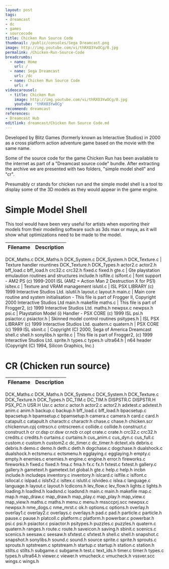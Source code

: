 ```yaml
---
layout: post
tags: 
- dreamcast
- dc
- games
- sourcecode
title: Chicken Run Source Code
thumbnail: /public/consoles/Sega Dreamcast.png
image: http://img.youtube.com/vi/thRXO3YwOCg/0.jpg
permalink: /Chicken-Run-Source-Code
breadcrumbs:
  - name: Home
    url: /
  - name: Sega Dreamcast
    url: /dc
  - name: Chicken Run Source Code
    url: #
videocarousel:
  - title: Chicken Run
    image: http://img.youtube.com/vi/thRXO3YwOCg/0.jpg
    youtube: 'thRXO3YwOCg'
recommend: dreamcast
references:
- Dreamcast Hub
editlink: dreamcast/Chicken Run Source Code.md
---
```


Developed by Blitz Games (formerly known as Interactive Studios) in 2000 as a cross platform action adventure game based on the movie with the same name.

Some of the source code for the game Chicken Run has been available to the internet as part of a "Dreamcast source code" bundle. After extracting the archive we are presented with two folders, "simple model shell" and "cr". 

Presumably cr stands for chicken run and the simple model shell is a tool to display some of the 3D models as they would appear in the game engine. 

# Simple Model Shell
This tool would have been very useful for artists when exporting their models from their modelling software such as 3ds max or maya, as it will show what optimizations need to be made to the model.

Filename | Description
--- | ---
DCK_Maths.c
DCK_Maths.h
DCK_System.c
DCK_System.h
DCK_Texture.c | Texture handler rountines
DCK_Texture.h
DCK_Types.h
actor2.c
actor2.h
bff_load.c
bff_load.h
crc32.c
crc32.h
fixed.c
fixed.h
gte.c | Gte playstation emulaution routines and structures
include.h
islfile.c 
islfont.c | font support - AM2 PS   (c) 1999-2001 ISL (AM2 = Action Man 2 Destruction X for PS1)
isltex.c | Texture and VRAM management
islutil.c | ISL PSX LIBRARY	(c) 1999 Interactive Studios Ltd.
islutil.h
layout.c
layout.h
main.c | Main core routine and system initialisation - This file is part of Frogger II, Copyright 2000 Interactive Studios Ltd
main.h
makefile
maths.c | This file is part of Frogger2, (c) 1999 Interactive Studios Ltd.
maths.h
newpsx.c
newpsx.h
psi.c | Playstation Model (i) Handler - PSX CORE (c) 1999 ISL
psi.h
psiactor.c
psiactor.h | Skinned model control routines
psitypes.h | ISL PSX LIBRARY	(c) 1999 Interactive Studios Ltd.
quatern.c
quatern.h | PSX CORE (c) 1999 ISL
sbinit.c | Copyright (C) 2000, Sega of America Dreamcast
shell.c
shell.h
sonylibs.h
sprite.c | This file is part of Frogger2, (c) 1999 Interactive Studios Ltd.
sprite.h
types.c
types.h
ultra64.h | n64 header (Copyright (C) 1994, Silicon Graphics, Inc.)


# CR (Chicken run source)
Filename | Description
--- | ---
DCK_Maths.c
DCK_Maths.h
DCK_System.c
DCK_System.h
DCK_Texture.c
DCK_Texture.h
DCK_Types.h
DC_TIM.c
DC_TIM.h
DISPSTR.C
DISPSTR.H
PSX_PC.h
USR.H
Usr.c
actor.c
actor.h
actor2.c
actor2.h
adxtest.c
adxtest.h
anim.c
anim.h
backup.c
backup.h
bff_load.c
bff_load.h
bpacsetup.c
bpacsetup.h
bpamsetup.c
bpamsetup.h
camera.c
camera.h
card.c
card.h
catapult.c
catapult.h
charactr.c
charactr.h
chase.c
chase.h
chicken.scr
chickenrun.cpj
cntrscn.c
cntrscreen.c
collide.c
collide.h
construct.c
construct.h
cr
cr.dsp
cr.dsw
cr.ncb
cr.opt
crate.c
crate.h
crc32.c
crc32.h
credits.c
credits.h
curtains.c
curtains.h
cus_anim.c
cus_dyn.c
cus_full.c
custom.c
custom.h
custom2.c
dc_timer.c
dc_timer.h
dctext.xls
debris.c
debris.h
demo.c
demo.h
deth.c
deth.h
dogchase.c
dogchase.h
dualshock.c
dualshock.h
ectsmenu.c
ectsmenu.h
egglaying.c
egglaying.h
empty.c
empty.h
enemies.c
enemies.h
engine.c
engine.h
error.h
fireworks.c
fireworks.h
fixed.c
fixed.h
fma.c
fma.h
fx.c
fx.h
fxtest.c
fxtest.h
gallery.c
gallery.h
gametext.h
gametext.txt
global.h
gte.c
help.c
help.h
incbn
include.h
includeps
inventory.c
inventory.h
islcard.c
islfile.c
islfont.c
isllocal.c
islpad.c
islsfx2.c
isltex.c
islutil.c
islvideo.c
islxa.c
language.c
language.h
layout.c
layout.h
lcdicons.h
lev_flow.c
lev_flow.h
lights.c
lights.h
loading.h
loadlnd.h
loadsnd.c
loadsnd.h
main.c
main.h
makefile
map.c
map.h
map_draw.c
map_draw.h
map_play.c
map_play.h
map_view.c
map_view.h
maths.c
maths.h
menu.c
menu.h
mssccprj.scc
newpsx.c
newpsx.h
nme_dogs.c
nme_mrst.c
ok.h
options.c
options.h
overlay.h
overlay1.c
overlay2.c
overlays.c
overlays.h
pad.c
pad.h
particle.c
particle.h
pause.c
pause.h
platcoll.c
platform.c
platform.h
powerbar.c
powerbar.h
psi.c
psi.h
psiactor.c
psiactor.h
psitypes.h
puzzles.c
puzzles.h
quatern.c
quatern.h
ranges.h
route.c
route.h
saveicon.h
saving.h
sbinit.c
scenics.c
scenics.h
seesaw.c
seesaw.h
sfxtest.c
sfxtest.h
shell.c
shell.h
snapshot.c
snapshot.h
sonylibs.h
sound.c
sound.h
source
sprite.c
sprite.h
sprouts.c
sprouts.h
sptstream.c
sptstream.h
startup.c
startup.h
station.c
station.h
stilts.c
stilts.h
subgame.c
subgame.h
test.c
text_ids.h
timer.c
timer.h
types.c
types.h
ultra64.h
viewer.c
viewer.h
vmucheck.c
vmucheck.h
vssver.scc
wings.c
wings.h
